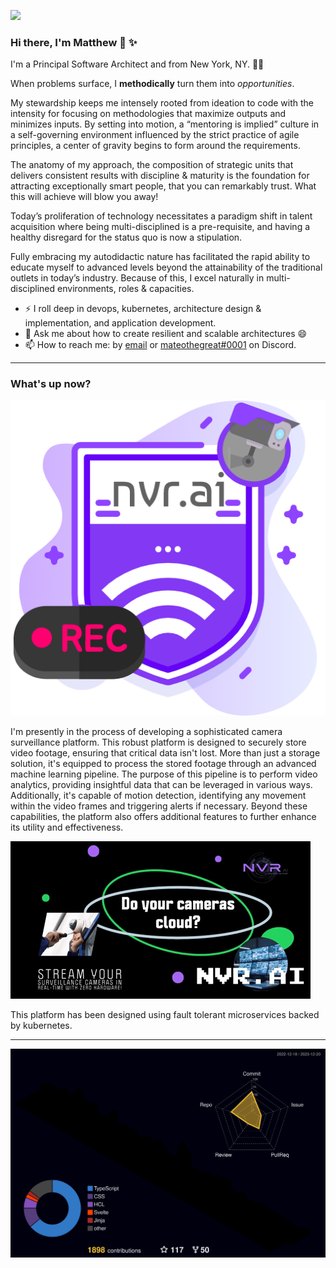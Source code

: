 ![](https://komarev.com/ghpvc/?username=mateothegreat&base=43283&style=flat)

### Hi there, I'm Matthew 👋 ✨

I'm a Principal Software Architect and from New York, NY. 👨‍💻

When problems surface, I **methodically** turn them into _opportunities_.

My stewardship keeps me intensely rooted from ideation to code with the intensity for focusing on methodologies that maximize outputs and minimizes inputs. By setting into motion, a “mentoring is implied” culture in a self-governing environment influenced by the strict practice of agile principles, a center of gravity begins to form around the requirements.

The anatomy of my approach, the composition of strategic units that delivers consistent results with discipline & maturity is the foundation for attracting exceptionally smart people, that you can remarkably trust. What this will achieve will blow you away!

Today’s proliferation of technology necessitates a paradigm shift in talent acquisition where being multi-disciplined is a pre-requisite, and having a healthy disregard for the status quo is now a stipulation.

Fully embracing my autodidactic nature has facilitated the rapid ability to educate myself to advanced levels beyond the attainability of the traditional outlets in today’s industry. Because of this, I excel naturally in multi-disciplined environments, roles & capacities.

- ⚡ I roll deep in devops, kubernetes, architecture design & implementation, and application development.
- 💬 Ask me about how to create resilient and scalable architectures 😄
- 📫 How to reach me: by [email](mailto:matthew@matthewdavis.io) or [mateothegreat#0001](https://discordapp.com/users/505520869246763009) on Discord.

---

### What's up now?

![Alt text](brand-badge.png)

I'm presently in the process of developing a sophisticated camera surveillance platform. This robust platform is designed to securely store video footage, ensuring that critical data isn't lost. More than just a storage solution, it's equipped to process the stored footage through an advanced machine learning pipeline. The purpose of this pipeline is to perform video analytics, providing insightful data that can be leveraged in various ways. Additionally, it's capable of motion detection, identifying any movement within the video frames and triggering alerts if necessary. Beyond these capabilities, the platform also offers additional features to further enhance its utility and effectiveness.

[<img src="image.png">](https://nvr.ai)

This platform has been designed using fault tolerant microservices backed by kubernetes.

---

![graph](profile-3d-contrib/profile-night-rainbow.svg)
